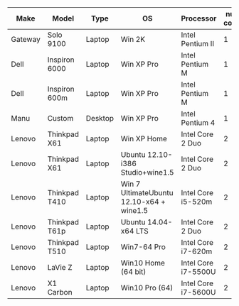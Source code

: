 
| Make    | Model         | Type    | OS                                       | Processor           | num cores | Core Clock | L2 Cache | Bus Speed | RAM   | HD          | Trilin I | Trilin F |
|---------|---------------|---------|------------------------------------------|---------------------|-----------|------------|----------|-----------|-------|-------------|----------|----------|
| Gateway | Solo 9100     | Laptop  | Win 2K                                   | Intel Pentium II    | 1         | 0.4GHz     | 128KB    | 266MHz    | 192MB | 6GB         | 3.6      | 0.4      |
| Dell    | Inspiron 6000 | Laptop  | Win XP Pro                               | Intel Pentium M     | 1         | 2.1GHz     | 2MB      | 533MHz    | 1.5GB | 80GB        | 29.4     | 2.5      |
| Dell    | Inspiron 600m | Laptop  | Win XP Pro                               | Intel Pentium M     | 1         | 1.7GHz     | 2MB      | 400MHz    | 1.5GB | 100GB 7.2k  | 24.2     | 2.1      |
| Manu    | Custom        | Desktop | Win XP Pro                               | Intel Pentium 4     | 1         | 2.4GHz     | 512KB    | 266MHz    | 512MB | 120GB       | 15.2     | 1.5      |
| Lenovo  | Thinkpad X61  | Laptop  | Win XP Home                              | Intel Core 2 Duo    | 2         | 2.0GHz     | 4MB      | 667MHz    | 2GB   | 320GB 7.2k  | 39       | 3.4      |
| Lenovo  | Thinkpad X61  | Laptop  | Ubuntu 12.10-i386 Studio+wine1.5         | Intel Core 2 Duo    | 2         | 2.0GHz     | 4MB      | 667MHz    | 2GB   | 160GB       | 47       | 3.1      |
| Lenovo  | Thinkpad T410 | Laptop  | Win 7 UltimateUbuntu 12.10-x64 + wine1.5 | Intel Core i5-520m  | 2         | 2.4GHz     | 4MB      | 1066MHz   | 8GB   | 256GB SSD   | 5063     | 6.06.1   |
| Lenovo  | Thinkpad T61p | Laptop  | Ubuntu 14.04-x64 LTS                     | Intel Core 2 Duo    | 2         | 2.6GHz     | 6Mb      | 800MHz    | 4GB   | 250GB SSD   | 64       | 4.7      |
| Lenovo  | Thinkpad T510 | Laptop  | Win7-64 Pro                              | Intel Core i7-620m  | 2         | 2.7GHz     | 4Mb      | 1066MHz   | 8GB   | 256GB SSD   | 59       | 6.7      |
| Lenovo  | LaVie Z       | Laptop  | Win10 Home (64 bit)                      | Intel Core i7-5500U | 2         | 2.5GHz     | 4Mb      | 1866MHz   | 8GB   | 256GB SSD   |          |          |
| Lenovo  | X1 Carbon     | Laptop  | Win10 Pro (64)                           | Intel Core i7-5600U | 2         | 2.6GHz     | 4Mb      | 1866MHz   | 8GB   | 512GB SSD   | 90       | 6.5      |
